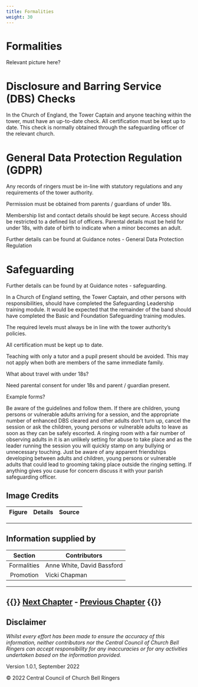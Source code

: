 ```yaml
---
title: Formalities
weight: 30
---
```


# Formalities 

Relevant picture here? 

# Disclosure and Barring Service (DBS) Checks 

In the Church of England, the Tower Captain and anyone teaching within the tower, must have an up-to-date check. All certification must be kept up to date. This check is normally obtained through the safeguarding officer of the relevant church. 

# General Data Protection Regulation (GDPR) 

Any records of ringers must be in-line with statutory regulations and any requirements of the tower authority.  

Permission must be obtained from parents / guardians of under 18s.  

Membership list and contact details should be kept secure. Access should be restricted to a defined list of officers. Parental details must be held for under 18s, with date of birth to indicate when a minor becomes an adult.  

Further details can be found at Guidance notes - General Data Protection Regulation 

# Safeguarding 

Further details can be found by at Guidance notes - safeguarding. 

In a Church of England setting, the Tower Captain, and other persons with responsibilities, should have completed the Safeguarding Leadership training module. It would be expected that the remainder of the band should have completed the Basic and Foundation Safeguarding training modules.  

The required levels must always be in line with the tower authority’s policies.   

All certification must be kept up to date. 

Teaching with only a tutor and a pupil present should be avoided. This may not apply when both are members of the same immediate family.  

What about travel with under 18s? 

Need parental consent for under 18s and parent / guardian present.  

Example forms? 

Be aware of the guidelines and follow them. If there are children, young persons or vulnerable adults arriving for a session, and the appropriate number of enhanced DBS cleared and other adults don’t turn up, cancel the session or ask the children, young persons or vulnerable adults to leave as soon as they can be safely escorted. A ringing room with a fair number of observing adults in it is an unlikely setting for abuse to take place and as the leader running the session you will quickly stamp on any bullying or unnecessary touching. Just be aware of any apparent friendships developing between adults and children, young persons or vulnerable adults that could lead to grooming taking place outside the ringing setting. If anything gives you cause for concern discuss it with your parish safeguarding officer. 

## Image Credits

| Figure | Details | Source |
| :---: | --- | --- |

----

## Information supplied by 

| Section | Contributors |
| :---: | --- |
| Formalities | Anne White, David Bassford |
| Promotion | Vicki Chapman |
----

{{<hint info>}}
**[Next Chapter](../030-formalities/)** - **[Previous Chapter](../010-introduction)**
{{</hint>}}
----

## Disclaimer
 
*Whilst every effort has been made to ensure the accuracy of this information, neither contributors nor the Central Council of Church Bell Ringers can accept responsibility for any inaccuracies or for any activities undertaken based on the information provided.*

Version 1.0.1, September 2022

© 2022 Central Council of Church Bell Ringers
